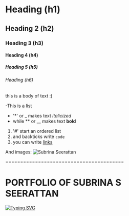 # Heading (h1)

## Heading 2 (h2)

### Heading 3 (h3)

#### Heading 4 (h4)

##### Heading 5 (h5)

###### Heading (h6)

this is a body of text :)

-This is a list 
- '*' or _ makes text _italicized_
- while ** or __ makes text __bold__

1. '#' start an ordered list
2. and backticks write `code`
3. you can write [links]()

And images:
![Subrina Seerattan]()

========================================
# PORTFOLIO OF SUBRINA S SEERATTAN
[![Typing SVG](https://readme-typing-svg.demolab.com?font=Fira+Code&pause=1000&color=FFBBCC&width=435&lines=Hello!+My+name+is+Subrina+Seerattan;I'm+a+coder+and+designer)](https://git.io/typing-svg)
